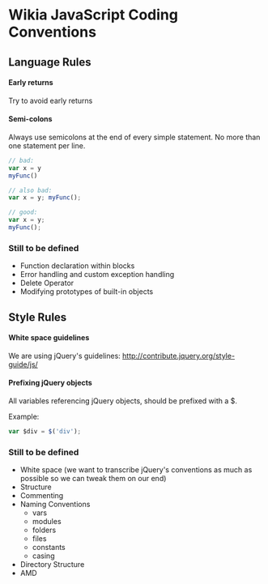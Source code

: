 # Wikia JavaScript Coding Conventions

## Language Rules
#### Early returns
Try to avoid early returns

#### Semi-colons
Always use semicolons at the end of every simple statement.  No more than one statement per line.
```javascript
// bad:
var x = y
myFunc()

// also bad:
var x = y; myFunc();

// good:
var x = y;
myFunc();
```

### Still to be defined
* Function declaration within blocks
* Error handling and custom exception handling
* Delete Operator
* Modifying prototypes of built-in objects

## Style Rules

#### White space guidelines
We are using jQuery's guidelines: http://contribute.jquery.org/style-guide/js/

#### Prefixing jQuery objects
All variables referencing jQuery objects, should be prefixed with a $. 

Example:
```javascript
var $div = $('div');
```

### Still to be defined
* White space (we want to transcribe jQuery's conventions as much as possible so we can tweak them on our end)
* Structure
* Commenting
* Naming Conventions
	* vars
	* modules
	* folders
	* files
	* constants
	* casing
* Directory Structure
* AMD

